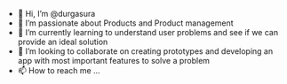 - 👋 Hi, I’m @durgasura
- 👀 I’m passionate about Products and Product management
- 🌱 I’m currently learning to understand user problems and see if we can provide an ideal solution 
- 💞️ I’m looking to collaborate on creating prototypes and developing an app with most important features to solve a problem
- 📫 How to reach me ...

<!---
durgasura/durgasura is a ✨ special ✨ repository because its `README.md` (this file) appears on your GitHub profile.
You can click the Preview link to take a look at your changes.
--->
